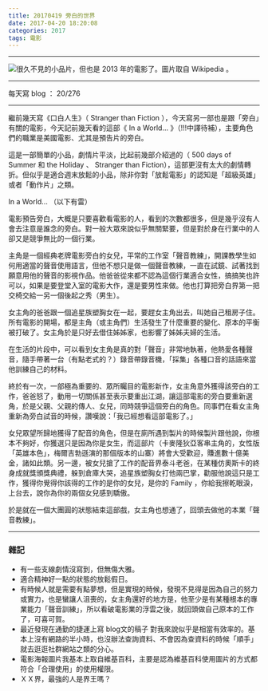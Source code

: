 ```yaml
---
title: 20170419 旁白的世界
date: 2017-04-20 18:20:08
categories: 2017
tags: 電影
---
```


---

![很久不見的小品片，但也是 2013 年的電影了。圖片取自 Wikipedia 。](https://c1.staticflickr.com/3/2929/34020703201_f6d5664f9c_o.jpg)

---

每天寫 blog ： 20/276

---

繼前幾天寫《口白人生》（ Stranger than Fiction ），今天寫另一部也是跟「旁白」有關的電影，今天記前幾天看的這部《 In a World... 》（!!!中譯待補），主要角色們的職業是美國電影、尤其是預告片的旁白。

這是一部簡單的小品，劇情片平淡，比起前幾部介紹過的（ 500 days of Summer 和 the Holiday 、 Stranger than Fiction），這部更沒有太大的劇情轉折。但似乎是適合週末放鬆的小品，除非你對「放鬆電影」的認知是「超級英雄」或者「動作片」之類。

In a World... （以下有雷）

電影預告旁白，大概是只要喜歡看電影的人，看到的次數都很多，但是幾乎沒有人會去注意是誰念的旁白。對一般大眾來說似乎無關緊要，但是對於身在行業中的人卻又是競爭無比的一個行業。

主角是一個經典老牌電影旁白的女兒，平常的工作室「聲音教練」，開課教學生如何用適當的聲音使用語言，但他不想只是做一個聲音教練，一直在試鏡、試著找到願意用他的聲音的影視作品。他爸爸從來都不認為這個行業適合女性，搞搞笑也許可以，如果是要登堂入室的電影大作，還是要男性來做。他也打算把旁白界第一把交椅交給一另一個後起之秀（男生）。

女主角的爸爸跟一個追星族塑胸女在一起，要趕女主角出去，叫她自己租房子住。所有電影的開場，都是主角（或主角們）生活發生了什麼重要的變化、原本的平衡被打破了。女主角於是只好去借住姊姊家，也影響了姊姊夫婦的生活。

在生活的片段中，可以看到女主角是真的對「聲音」非常地執著，他熱愛各種聲音，隨手帶著一台（有點老式的？）錄音帶錄音機，「採集」各種口音的話語來當他訓練自己的材料。

終於有一次，一部極為重要的、眾所矚目的電影新作，女主角意外獲得該旁白的工作，爸爸怒了，動用一切關係甚至表示要重出江湖，讓這部電影的旁白要重新選角，於是父親、父親的傳人、女兒，同時競爭這個旁白的角色。同事們在看女主角重新為旁白試音的時候，讚嘆說：「我已經想看這部電影了。」

女兒眾望所歸地獲得了配音的角色，但是在廁所遇到製片的時候製片跟他說，你根本不夠好，你獲選只是因為你是女生，而這部片（卡麥隆狄亞客串主角的，女性版「英雄本色」，梅爾吉勃遜演的那個版本的山寨）將會大受歡迎，賺進數十億美金，諸如此類。另一邊，被女兒搶了工作的配音界泰斗老爸，在某種仿奧斯卡的終身成就獎頒獎典禮，躲到倉庫大哭，追星族塑胸女打他兩巴掌，勸服他說這只是工作，獲得你覺得你該得的工作的是你的女兒，是你的 Family ，你給我擦乾眼淚，上台去，說你為你的兩個女兒感到驕傲。

於是就在一個大團圓的狀態結束這部戲，女主角也想通了，回頭去做他的本業「聲音教練」。

---

### 雜記

- 有一些支線劇情沒寫到，但無傷大雅。
- 適合精神好一點的狀態的放鬆假日。
- 有時候人就是需要有點夢想，但是實現的時候，發現不見得是因為自己的努力或實力，也是蠻讓人沮喪的，女主角還好的地方是，他至少是有某種根本的專業能力「聲音訓練」，所以看破電影業的浮雲之後，就回頭做自己原本的工作了，可喜可賀。
- 最近發現在通勤的捷運上寫 blog文的稿子 對我來說似乎是相當有效率的。基本上沒有網路的半小時，也沒辦法查詢資料、不會因為查資料的時候「順手」就去逛逛社群網站之類的分心。
- 電影海報圖片我基本上取自維基百科，主要是認為維基百科使用圖片的方式都符合「合理使用」的使用權限。
- ＸＸ界，最強的人是界王嗎？
